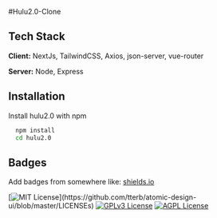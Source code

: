#Hulu2.0-Clone


## Tech Stack

**Client:** NextJs, TailwindCSS, Axios, json-server, vue-router

**Server:** Node, Express




## Installation

Install hulu2.0 with npm

```bash
  npm install
  cd hulu2.0
```
    


## Badges

Add badges from somewhere like: [shields.io](https://shields.io/)

[![MIT License](https://img.shields.io/apm/l/atomic-design-ui.svg?)](https://github.com/tterb/atomic-design-ui/blob/master/LICENSEs)
[![GPLv3 License](https://img.shields.io/badge/License-GPL%20v3-yellow.svg)](https://opensource.org/licenses/)
[![AGPL License](https://img.shields.io/badge/license-AGPL-blue.svg)](http://www.gnu.org/licenses/agpl-3.0)


